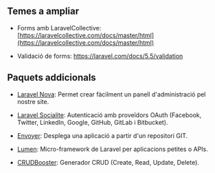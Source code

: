 
## Temes a ampliar

* Forms amb LaravelCollective: [https://laravelcollective.com/docs/master/html](https://laravelcollective.com/docs/master/html)

* Validació de forms: https://laravel.com/docs/5.5/validation

## Paquets addicionals



* [Laravel Nova](https://nova.laravel.com/): Permet crear fàcilment un panell d'administració pel nostre site.

* [Laravel Socialite](https://laravel.com/docs/5.7/socialite): Autenticació amb proveïdors OAuth (Facebook, Twitter, LinkedIn, Google, GitHub, GitLab i Bitbucket).

* [Envoyer](https://envoyer.io/): Desplega una aplicació a partir d'un repositori GIT.

* [Lumen](https://lumen.laravel.com/): Micro-framework de Laravel per aplicacions petites o APIs.

* [CRUDBooster](http://crudbooster.com/): Generador CRUD (Create, Read, Update, Delete).